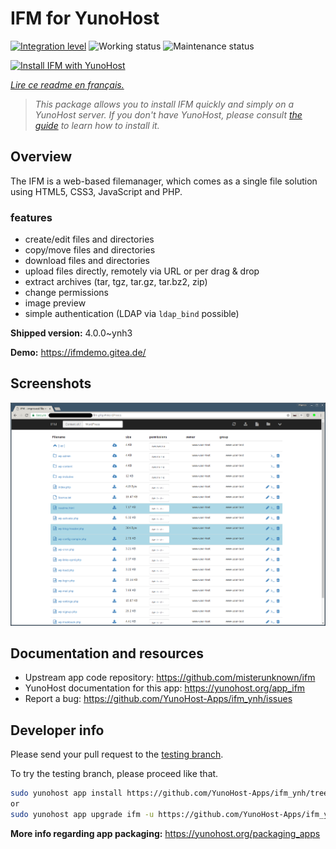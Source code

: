 <!--
N.B.: This README was automatically generated by https://github.com/YunoHost/apps/tree/master/tools/README-generator
It shall NOT be edited by hand.
-->

# IFM for YunoHost

[![Integration level](https://dash.yunohost.org/integration/ifm.svg)](https://dash.yunohost.org/appci/app/ifm) ![Working status](https://ci-apps.yunohost.org/ci/badges/ifm.status.svg) ![Maintenance status](https://ci-apps.yunohost.org/ci/badges/ifm.maintain.svg)

[![Install IFM with YunoHost](https://install-app.yunohost.org/install-with-yunohost.svg)](https://install-app.yunohost.org/?app=ifm)

*[Lire ce readme en français.](./README_fr.md)*

> *This package allows you to install IFM quickly and simply on a YunoHost server.
If you don't have YunoHost, please consult [the guide](https://yunohost.org/#/install) to learn how to install it.*

## Overview

The IFM is a web-based filemanager, which comes as a single file solution using HTML5, CSS3, JavaScript and PHP. 

### features

- create/edit files and directories
- copy/move files and directories
- download files and directories
- upload files directly, remotely via URL or per drag & drop
- extract archives (tar, tgz, tar.gz, tar.bz2, zip)
- change permissions
- image preview
- simple authentication (LDAP via `ldap_bind` possible)


**Shipped version:** 4.0.0~ynh3

**Demo:** https://ifmdemo.gitea.de/

## Screenshots

![Screenshot of IFM](./doc/screenshots/ifm_screenshot.png)

## Documentation and resources

* Upstream app code repository: <https://github.com/misterunknown/ifm>
* YunoHost documentation for this app: <https://yunohost.org/app_ifm>
* Report a bug: <https://github.com/YunoHost-Apps/ifm_ynh/issues>

## Developer info

Please send your pull request to the [testing branch](https://github.com/YunoHost-Apps/ifm_ynh/tree/testing).

To try the testing branch, please proceed like that.

``` bash
sudo yunohost app install https://github.com/YunoHost-Apps/ifm_ynh/tree/testing --debug
or
sudo yunohost app upgrade ifm -u https://github.com/YunoHost-Apps/ifm_ynh/tree/testing --debug
```

**More info regarding app packaging:** <https://yunohost.org/packaging_apps>
